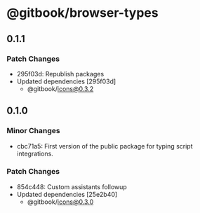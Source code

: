 # @gitbook/browser-types

## 0.1.1

### Patch Changes

- 295f03d: Republish packages
- Updated dependencies [295f03d]
  - @gitbook/icons@0.3.2

## 0.1.0

### Minor Changes

- cbc71a5: First version of the public package for typing script integrations.

### Patch Changes

- 854c448: Custom assistants followup
- Updated dependencies [25e2b40]
  - @gitbook/icons@0.3.0
